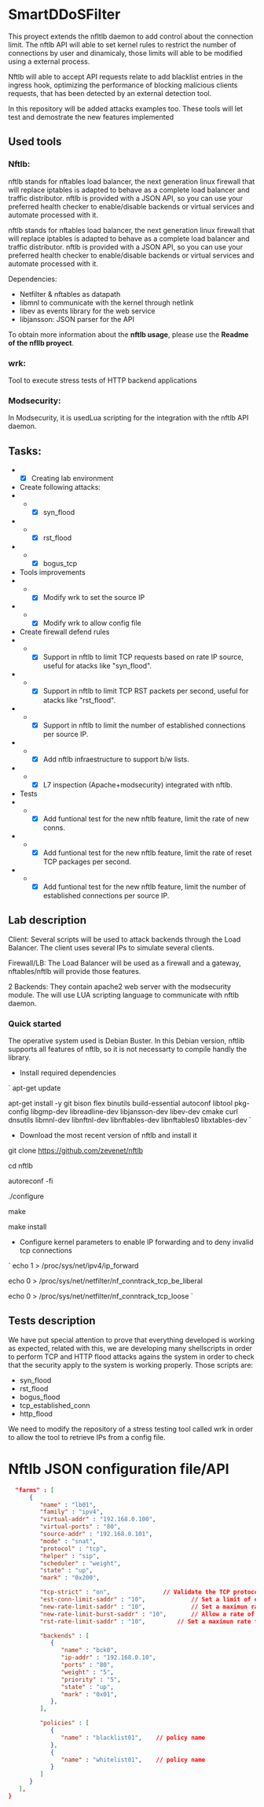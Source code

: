 # SmartDDoSFilter

This proyect extends the nfltlb daemon to add control about the connection limit. The nftlb API will able to set kernel rules to restrict the number of connections by user and dinamicaly, those limits will able to be modified using a external process.

Nftlb will able to accept API requests relate to add blacklist entries in the ingress hook, optimizing the performance of blocking malicious clients requests, that has been detected by an external detection tool.

In this repository will be added attacks examples too. These tools will let test and demostrate the new features implemented


## Used tools

### Nftlb:

nftlb stands for nftables load balancer, the next generation linux firewall that will replace iptables is adapted to behave as a complete load balancer and traffic distributor.
nftlb is provided with a JSON API, so you can use your preferred health checker to enable/disable backends or virtual services and automate processed with it.

nftlb stands for nftables load balancer, the next generation linux firewall that will replace iptables is adapted to behave as a complete load balancer and traffic distributor.
nftlb is provided with a JSON API, so you can use your preferred health checker to enable/disable backends or virtual services and automate processed with it.

Dependencies:
- Netfilter & nftables as datapath
- libmnl to communicate with the kernel through netlink
- libev as events library for the web service
- libjansson: JSON parser for the API

To obtain more information about the **nftlb usage**, please use the **Readme of the nfllb proyect**.

### wrk:

Tool to execute stress tests of HTTP backend applications

### Modsecurity:

In Modsecurity, it is usedLua scripting for the integration with the nftlb API daemon.

## Tasks:

* * [x] Creating lab environment

* Create following attacks:
* * * [x] syn_flood
* * * [x] rst_flood
* * * [x] bogus_tcp

* Tools improvements
* * * [x] Modify wrk to set the source IP
* * * [x] Modify wrk to allow config file

* Create firewall defend rules
* * * [x] Support in nftlb to limit TCP requests based on rate IP source, useful for atacks like "syn_flood".
* * * [x] Support in nftlb to limit TCP RST packets per second, useful for atacks like "rst_flood".
* * * [x] Support in nftlb to limit the number of established connections per source IP.
* * * [x] Add nftlb infraestructure to support b/w lists.
* * * [x] L7 inspection (Apache+modsecurity) integrated with nftlb.

* Tests
* * * [x] Add funtional test for the new nftlb feature, limit the rate of new conns.
* * * [x] Add funtional test for the new nftlb feature, limit the rate of reset TCP packages per second.
* * * [x] Add funtional test for the new nftlb feature, limit the number of established connections per source IP.

## Lab description

Client: Several scripts will be used to attack backends through the Load Balancer. The client uses several IPs to simulate several clients.

Firewall/LB: The Load Balancer will be used as a firewall and a gateway, nftables/nftlb will provide those features.

2 Backends: They contain apache2 web server with the modsecurity module. The will use LUA scripting language to communicate with nftlb daemon.

### Quick started

The operative system used is Debian Buster. In this Debian version, nftlib supports all features of nftlb, so it is not necessarty to compile handly the library.

* Install required dependencies

`
apt-get update

apt-get install -y
    git
    bison
    flex
    binutils
    build-essential
    autoconf
    libtool
    pkg-config
    libgmp-dev
    libreadline-dev
    libjansson-dev
    libev-dev
    cmake
    curl
    dnsutils
    libmnl-dev
    libnftnl-dev
    libnftables-dev
    libnftables0
    libxtables-dev
`

* Download the most recent version of nftlb and install it

git clone https://github.com/zevenet/nftlb

cd nftlb

autoreconf -fi

./configure

make

make install

* Configure kernel parameters to enable IP forwarding and to deny invalid tcp connections

`
echo 1 > /proc/sys/net/ipv4/ip_forward

echo 0 > /proc/sys/net/netfilter/nf_conntrack_tcp_be_liberal

echo 0 > /proc/sys/net/netfilter/nf_conntrack_tcp_loose
`

## Tests description

We have put special attention to prove that everything developed is working as expected, related with this, we are developing many shellscripts in order to perform TCP and HTTP flood attacks agains the system in order to check that the security apply to the system is working properly. Those scripts are:
* syn_flood
* rst_flood
* bogus_flood
* tcp_established_conn
* http_flood

We need to modify the repository of a stress testing tool called wrk in order to allow the tool to retrieve IPs from a config file.

# Nftlb JSON configuration file/API

```JSON
  "farms" : [
      {
         "name" : "lb01",
         "family" : "ipv4",
         "virtual-addr" : "192.168.0.100",
         "virtual-ports" : "80",
         "source-addr" : "192.168.0.101",
         "mode" : "snat",
         "protocol" : "tcp",
         "helper" : "sip",
         "scheduler" : "weight",
         "state" : "up",
         "mark" : "0x200",

         "tcp-strict" : "on",         		// Validate the TCP protocol*
         "est-conn-limit-saddr" : "10",         	// Set a limit of established connections for service*
         "new-rate-limit-saddr" : "10",         	// Set a maximun rate for new connections*
         "new-rate-limit-burst-saddr" : "10",   	// Allow a rate of extra new connections*
         "rst-rate-limit-saddr" : "10",        	// Set a maximun rate for TCP reset packets*

         "backends" : [
            {
               "name" : "bck0",
               "ip-addr" : "192.168.0.10",
               "ports" : "80",
               "weight" : "5",
               "priority" : "5",
               "state" : "up",
               "mark" : "0x01",
            },
         ],

         "policies" : [
            {
               "name" : "blacklist01",    // policy name
            },
            {
               "name" : "whitelist01",    // policy name
            }
         ]
      }
   ],
}
```

